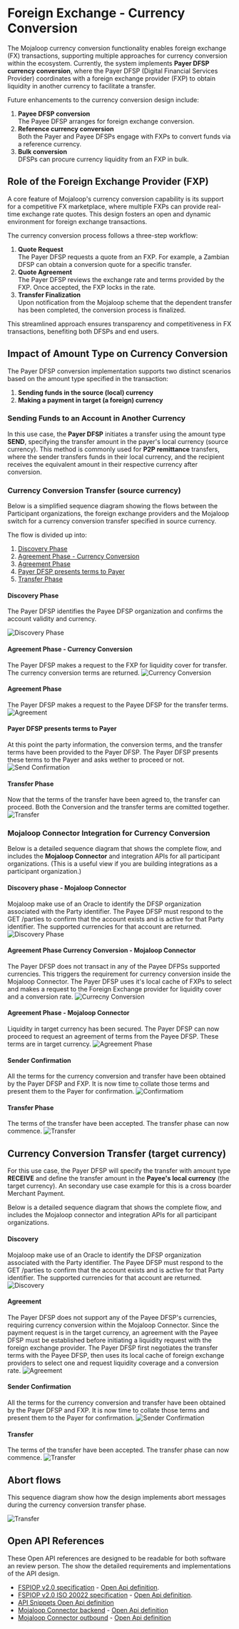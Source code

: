 # Foreign Exchange - Currency Conversion

The Mojaloop currency conversion functionality enables foreign exchange (FX) transactions, supporting multiple approaches for currency conversion within the ecosystem. Currently, the system implements **Payer DFSP currency conversion**, where the Payer DFSP (Digital Financial Services Provider) coordinates with a foreign exchange provider (FXP) to obtain liquidity in another currency to facilitate a transfer.

Future enhancements to the currency conversion design include:
1. **Payee DFSP conversion**<br> The Payee DFSP arranges for foreign exchange conversion.
1. **Reference currency conversion**<br> Both the Payer and Payee DFSPs engage with FXPs to convert funds via a reference currency.
1. **Bulk conversion**<br> DFSPs can procure currency liquidity from an FXP in bulk.

## Role of the Foreign Exchange Provider (FXP)

A core feature of Mojaloop's currency conversion capability is its support for a competitive FX marketplace, where multiple FXPs can provide real-time exchange rate quotes. This design fosters an open and dynamic environment for foreign exchange transactions.

The currency conversion process follows a three-step workflow:
1. **Quote Request**<br> The Payer DFSP requests a quote from an FXP. For example, a Zambian DFSP can obtain a conversion quote for a specific transfer.
1. **Quote Agreement**<br> The Payer DFSP reviews the exchange rate and terms provided by the FXP. Once accepted, the FXP locks in the rate.
1. **Transfer Finalization**<br> Upon notification from the Mojaloop scheme that the dependent transfer has been completed, the conversion process is finalized.

This streamlined approach ensures transparency and competitiveness in FX transactions, benefiting both DFSPs and end users.

## Impact of Amount Type on Currency Conversion

The Payer DFSP conversion implementation supports two distinct scenarios based on the amount type specified in the transaction:
1. **Sending funds in the source (local) currency**
1. **Making a payment in target (a foreign) currency**

### Sending Funds to an Account in Another Currency
In this use case, the **Payer DFSP** initiates a transfer using the amount type **SEND**, specifying the transfer amount in the payer's local currency (source currency). This method is commonly used for **P2P remittance** transfers, where the sender transfers funds in their local currency, and the recipient receives the equivalent amount in their respective currency after conversion.

### Currency Conversion Transfer (source currency)
Below is a simplified sequence diagram showing the flows between the Participant organizations, the foreign exchange providers and the Mojaloop switch for a currency conversion transfer specified in source currency. 

The flow is divided up into:
1. [Discovery Phase](#discovery-phase)
1. [Agreement Phase - Currency Conversion](#agreement-phase---currency-conversion)
1. [Agreement Phase](#agreement-phase)
1. [Payer DFSP presents terms to Payer](#payer-dfsp-presents-terms-to-payer)
1. [Transfer Phase](#transfer-phase)

#### Discovery Phase
The Payer DFSP identifies the Payee DFSP organization and confirms the account validity and currency.

![Discovery Phase](./CurrencyConversion/Payer_SEND_Discovery.svg)

#### Agreement Phase - Currency Conversion
The Payer DFSP makes a request to the FXP for liquidity cover for transfer. The currency conversion terms are returned.
![Currency Conversion](./CurrencyConversion/PAYER_SEND_CurrencyConversion.svg)

#### Agreement Phase 
The Payer DFSP makes a request to the Payee DFSP for the transfer terms.
![Agreement](./CurrencyConversion/PAYER_SEND_Agreement.svg)

#### Payer DFSP presents terms to Payer
At this point the party information, the conversion terms, and the transfer terms have been provided to the Payer DFSP. The Payer DFSP presents these terms to the Payer and asks wether to proceed or not.
![Send Confirmation](./CurrencyConversion/PAYER_SEND_Confirmation.svg)

#### Transfer Phase
Now that the terms of the transfer have been agreed to, the transfer can proceed.
Both the Conversion and the transfer terms are comitted together.
![Transfer](./CurrencyConversion/PAYER_SEND_Transfer.svg)


### Mojaloop Connector Integration for Currency Conversion

Below is a detailed sequence diagram that shows the complete flow, and includes the **Mojaloop Connector** and integration APIs for all participant organizations. (This is a useful view if you are building integrations as a participant organization.)

#### Discovery phase - Mojaloop Connector
Mojaloop make use of an Oracle to identify the DFSP organization associated with the Party identifier. The Payee DFSP must respond to the GET /parties to confirm that the account exists and is active for that Party identifier. The supported currencies for that account are returned.
![Discovery Phase](./CurrencyConversion/FXAPI_Discovery.svg)


#### Agreement Phase Currency Conversion - Mojaloop Connector
The Payer DFSP does not transact in any of the Payee DFPSs supported currencies. This triggers the requirement for currency conversion inside the Mojaloop Connector. The Payer DFSP uses it's local cache of FXPs to select and makes a request to the Foreign Exchange provider for liquidity cover and a conversion rate.
![Currecny Conversion](./CurrencyConversion/FXAPI_Payer_CurrencyConversion.svg)

#### Agreement Phase - Mojaloop Connector
Liquidity in target currency has been secured. The Payer DFSP can now proceed to request an agreement of terms from the Payee DFSP. These terms are in target currency.
![Agreement Phase](./CurrencyConversion/FXAPI_Payer_Agreement.svg)

#### Sender Confirmation
All the terms for the currency conversion and transfer have been obtained by the Payer DFSP and FXP. It is now time to collate those terms and present them to the Payer for confirmation.
![Confirmatiom](./CurrencyConversion/FXAPI_Payer_SenderConfirmation.svg)

#### Transfer Phase
The terms of the transfer have been accepted. The transfer phase can now commence. 
![Transfer](./CurrencyConversion/FXAPI_Payer_Transfer.svg)

## Currency Conversion Transfer (target currency)
For this use case, the Payer DFSP will specify the transfer with amount type **RECEIVE** and define the transfer amount in the **Payee's local currency** (the target currency).
An secondary use case example for this is a cross boarder Merchant Payment.

Below is a detailed sequence diagram that shows the complete flow, and includes the Mojaloop connector and integration APIs for all participant organizations.

#### Discovery 
Mojaloop make use of an Oracle to identify the DFSP organization associated with the Party identifier. The Payee DFSP must respond to the GET /parties to confirm that the account exists and is active for that Party identifier. The supported currencies for that account are returned.
![Discovery](./CurrencyConversion/FXAPI_Payer_Receive_Discovery.svg)


#### Agreement
The Payer DFSP does not support any of the Payee DFSP's currencies, requiring currency conversion within the Mojaloop Connector. Since the payment request is in the target currency, an agreement with the Payee DFSP must be established before initiating a liquidity request with the foreign exchange provider. The Payer DFSP first negotiates the transfer terms with the Payee DFSP, then uses its local cache of foreign exchange providers to select one and request liquidity coverage and a conversion rate.
![Agreement](./CurrencyConversion/FXAPI_Payer_Receive_Agreement.svg)

#### Sender Confirmation
All the terms for the currency conversion and transfer have been obtained by the Payer DFSP and FXP. It is now time to collate those terms and present them to the Payer for confirmation.
![Sender Confirmation](./CurrencyConversion/FXAPI_Payer_Receive_SenderConfirmation.svg)

#### Transfer 
The terms of the transfer have been accepted. The transfer phase can now commence. 
![Transfer](./CurrencyConversion/FXAPI_Payer_Receive_TransferPhase.svg)


## Abort flows
This sequence diagram show how the design implements abort messages during the currency conversion transfer phase.

![Transfer](./CurrencyConversion/Payer_SEND_ABORT_TransferPhase.svg)

## Open API References
These Open API references are designed to be readable for both software an review person. The show the detailed requirements and implementations of the API design.

- [FSPIOP v2.0 specification](https://mojaloop.github.io/api-snippets/?urls.primaryName=v2.0) - [Open Api definition](https://github.com/mojaloop/mojaloop-specification/blob/master/fspiop-api/documents/v2.0-document-set/fspiop-v2.0-openapi3-implementation-draft.yaml).
- [FSPIOP v2.0 ISO 20022 specification](https://mojaloop.github.io/api-snippets/?urls.primaryName=v2.0_ISO20022) - [Open Api definition](https://github.com/mojaloop/api-snippets/blob/main/docs/fspiop-rest-v2.0-ISO20022-openapi3-snippets.yaml).
- [API Snippets Open Api definition](https://github.com/mojaloop/api-snippets/blob/main/docs/fspiop-rest-v2.0-openapi3-snippets.yaml)
- [Mojaloop Connector backend](https://mojaloop.github.io/api-snippets/?urls.primaryName=SDK%20Backend%20v2.1.0) - [Open Api definition](https://github.com/mojaloop/api-snippets/blob/main/docs/sdk-scheme-adapter-backend-v2_1_0-openapi3-snippets.yaml)
- [Mojaloop Connector outbound](https://mojaloop.github.io/api-snippets/?urls.primaryName=SDK%20Outbound%20v2.1.0) - [Open Api definition](https://github.com/mojaloop/api-snippets/blob/main/docs/sdk-scheme-adapter-outbound-v2_1_0-openapi3-snippets.yaml)



